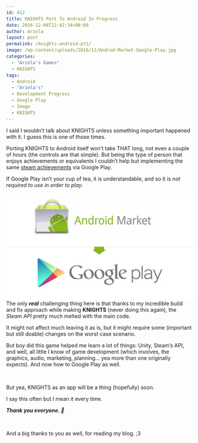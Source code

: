```yaml
---
id: 412
title: KNIGHTS Port To Android In Progress
date: 2016-12-08T22:42:34+00:00
author: Arzola
layout: post
permalink: /knights-android-pt1/
image: /wp-content/uploads/2016/12/Androd-Market-Google-Play.jpg
categories:
  - "Arzola's Games"
  - KNIGHTS
tags:
  - Android
  - "Arzola's"
  - Development Progress
  - Google Play
  - Image
  - KNIGHTS
---
```

I said I wouldn&#8217;t talk about KNIGHTS unless something important happened with it. I guess this is one of those times.

Porting KNIGHTS to Android itself won&#8217;t take THAT long, not even a couple of hours (the controls are that simple). But being the type of person that enjoys achievements or equivalents I couldn&#8217;t help but implementing the same <a href="/knights-steam-achievements/" target="_blank">steam achievements</a> via Google Play.

If Google Play isn&#8217;t your cup of tea, it is understandable, and so it is _not required to use in order to play_.

[<img class="alignleft wp-image-415" src="/images/posts/2016/12/Androd-Market-Google-Play.jpg"   />](/images/posts/2016/12/Androd-Market-Google-Play.jpg)The only _**real**_ challenging thing here is that thanks to my incredible build and fix approach while making **KNIGHTS** (never doing this again), the _Steam API_ pretty much melted with the main code.

It might not affect much leaving it as is, but it might require some (important but still doable) changes on the worst case scenario.

But boy did this game helped me learn a lot of things: Unity, Steam&#8217;s API, and well, all little I know of game development (which involves, the graphics, audio, marketing, planning&#8230; yea more than one originally expects). And now how to Google Play as well.

&nbsp;

But yea, KNIGHTS as an app will be a thing (hopefully) soon.

I say this often but I mean it every time.

_**Thank you everyone. 🙂**_

&nbsp;

And a big thanks to you as well, for reading my blog. ;3

<!-- AddThis Advanced Settings generic via filter on the_content -->

<!-- AddThis Share Buttons generic via filter on the_content -->